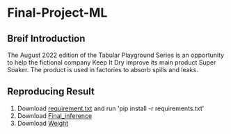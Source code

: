 # Final-Project-ML

## Breif Introduction

The August 2022 edition of the Tabular Playground Series is an opportunity to help the fictional company Keep It Dry improve its main product Super Soaker. The product is used in factories to absorb spills and leaks.

## Reproducing Result

1. Download [requirement.txt](main/requirement.txt) and run 'pip install -r requirements.txt'
2. Download [Final_inference](main/109550201_Final_inference.ipynb)
3. Download [Weight](https://drive.google.com/file/d/1Ipo-RpvT137XAkd2t6L-D4exNqvx6jUT/view?usp=sharing)
